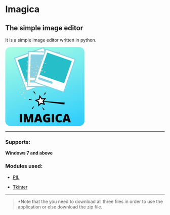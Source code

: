 # Imagica

## The simple image editor

It is a simple image editor written in python.

![icon](READMEfile/icon.png "icon")

- - - -

### Supports: ###

**Windows 7 and above**

### Modules used: ###

* [PIL](https://pypi.org/project/Pillow/ "Pillow Module")

* [Tkinter](https://tkdocs.com/ "Tkinter")


- - - -


> *Note that the you need to download all three files in order to use the application or else download the zip file.







